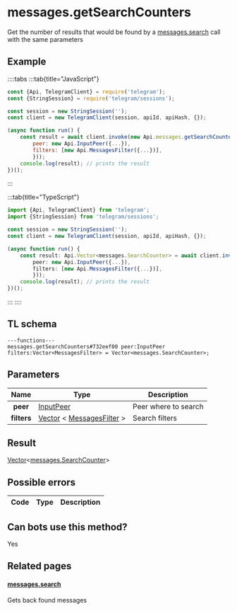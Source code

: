 # messages.getSearchCounters

Get the number of results that would be found by a [messages.search](https://core.telegram.org/method/messages.search) call with the same parameters

## Example

::::tabs
:::tab{title="JavaScript"}

```js
const {Api, TelegramClient} = require('telegram');
const {StringSession} = require('telegram/sessions');

const session = new StringSession('');
const client = new TelegramClient(session, apiId, apiHash, {});

(async function run() {
    const result = await client.invoke(new Api.messages.getSearchCounters({
		peer: new Api.InputPeer({...}),
		filters: [new Api.MessagesFilter({...})],
		}));
    console.log(result); // prints the result
})();

```

:::

:::tab{title="TypeScript"}

```ts
import {Api, TelegramClient} from 'telegram';
import {StringSession} from 'telegram/sessions';

const session = new StringSession('');
const client = new TelegramClient(session, apiId, apiHash, {});

(async function run() {
    const result: Api.Vector<messages.SearchCounter> = await client.invoke(new Api.messages.getSearchCounters({
		peer: new Api.InputPeer({...}),
		filters: [new Api.MessagesFilter({...})],
		}));
    console.log(result); // prints the result
})();

```

:::
::::

## TL schema

```
---functions---
messages.getSearchCounters#732eef00 peer:InputPeer filters:Vector<MessagesFilter> = Vector<messages.SearchCounter>;
```

## Parameters

|    Name     | Type                                                                                                                    | Description          |
| :---------: | ----------------------------------------------------------------------------------------------------------------------- | -------------------- |
|  **peer**   | [InputPeer](https://core.telegram.org/type/InputPeer)                                                                   | Peer where to search |
| **filters** | [Vector](https://core.telegram.org/type/Vector%20t) < [MessagesFilter](https://core.telegram.org/type/MessagesFilter) > | Search filters       |

## Result

[Vector](https://core.telegram.org/type/Vector%20t)<[messages.SearchCounter](https://core.telegram.org/type/messages.SearchCounter)>

## Possible errors

| Code | Type | Description |
| :--: | ---- | ----------- |

## Can bots use this method?

Yes

## Related pages

#### [messages.search](https://core.telegram.org/method/messages.search)

Gets back found messages
